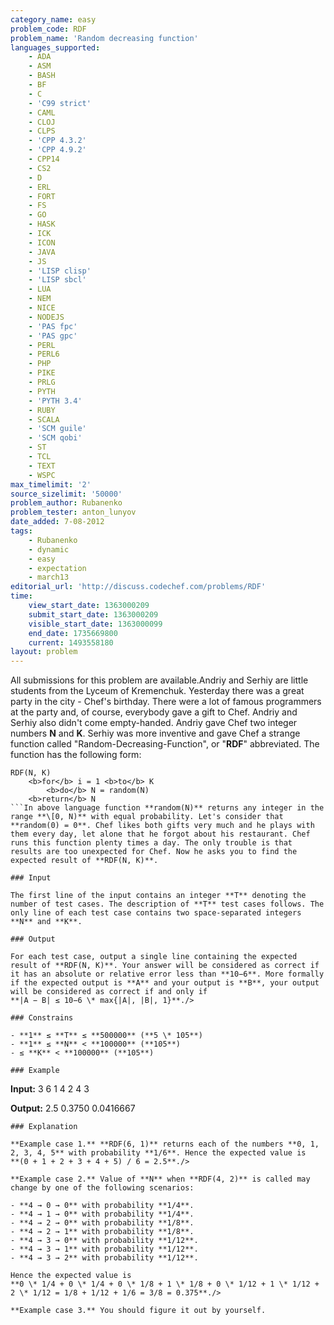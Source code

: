 ```yaml
---
category_name: easy
problem_code: RDF
problem_name: 'Random decreasing function'
languages_supported:
    - ADA
    - ASM
    - BASH
    - BF
    - C
    - 'C99 strict'
    - CAML
    - CLOJ
    - CLPS
    - 'CPP 4.3.2'
    - 'CPP 4.9.2'
    - CPP14
    - CS2
    - D
    - ERL
    - FORT
    - FS
    - GO
    - HASK
    - ICK
    - ICON
    - JAVA
    - JS
    - 'LISP clisp'
    - 'LISP sbcl'
    - LUA
    - NEM
    - NICE
    - NODEJS
    - 'PAS fpc'
    - 'PAS gpc'
    - PERL
    - PERL6
    - PHP
    - PIKE
    - PRLG
    - PYTH
    - 'PYTH 3.4'
    - RUBY
    - SCALA
    - 'SCM guile'
    - 'SCM qobi'
    - ST
    - TCL
    - TEXT
    - WSPC
max_timelimit: '2'
source_sizelimit: '50000'
problem_author: Rubanenko
problem_tester: anton_lunyov
date_added: 7-08-2012
tags:
    - Rubanenko
    - dynamic
    - easy
    - expectation
    - march13
editorial_url: 'http://discuss.codechef.com/problems/RDF'
time:
    view_start_date: 1363000209
    submit_start_date: 1363000209
    visible_start_date: 1363000099
    end_date: 1735669800
    current: 1493558180
layout: problem
---
```

All submissions for this problem are available.Andriy and Serhiy are little students from the Lyceum of Kremenchuk. Yesterday there was a great party in the city - Chef's birthday. There were a lot of famous programmers at the party and, of course, everybody gave a gift to Chef. Andriy and Serhiy also didn't come empty-handed. Andriy gave Chef two integer numbers **N** and **K**. Serhiy was more inventive and gave Chef a strange function called "Random-Decreasing-Function", or "**RDF**" abbreviated. The function has the following form:

```
RDF(N, K)
    <b>for</b> i = 1 <b>to</b> K
        <b>do</b> N = random(N)
    <b>return</b> N
```In above language function **random(N)** returns any integer in the range **\[0, N)** with equal probability. Let's consider that **random(0) = 0**. Chef likes both gifts very much and he plays with them every day, let alone that he forgot about his restaurant. Chef runs this function plenty times a day. The only trouble is that results are too unexpected for Chef. Now he asks you to find the expected result of **RDF(N, K)**.

### Input

The first line of the input contains an integer **T** denoting the number of test cases. The description of **T** test cases follows. The only line of each test case contains two space-separated integers **N** and **K**.

### Output

For each test case, output a single line containing the expected result of **RDF(N, K)**. Your answer will be considered as correct if it has an absolute or relative error less than **10−6**. More formally if the expected output is **A** and your output is **B**, your output will be considered as correct if and only if
**|A − B| ≤ 10−6 \* max{|A|, |B|, 1}**./>

### Constrains

- **1** ≤ **T** ≤ **500000** (**5 \* 105**)
- **1** ≤ **N** < **100000** (**105**)
- ≤ **K** < **100000** (**105**)

### Example

```

<b>Input:</b>
3
6 1
4 2
4 3

<b>Output:</b>
2.5
0.3750
0.0416667

```
### Explanation

**Example case 1.** **RDF(6, 1)** returns each of the numbers **0, 1, 2, 3, 4, 5** with probability **1/6**. Hence the expected value is
**(0 + 1 + 2 + 3 + 4 + 5) / 6 = 2.5**./>

**Example case 2.** Value of **N** when **RDF(4, 2)** is called may change by one of the following scenarios:

- **4 → 0 → 0** with probability **1/4**.
- **4 → 1 → 0** with probability **1/4**.
- **4 → 2 → 0** with probability **1/8**.
- **4 → 2 → 1** with probability **1/8**.
- **4 → 3 → 0** with probability **1/12**.
- **4 → 3 → 1** with probability **1/12**.
- **4 → 3 → 2** with probability **1/12**.

Hence the expected value is
**0 \* 1/4 + 0 \* 1/4 + 0 \* 1/8 + 1 \* 1/8 + 0 \* 1/12 + 1 \* 1/12 + 2 \* 1/12 = 1/8 + 1/12 + 1/6 = 3/8 = 0.375**./>

**Example case 3.** You should figure it out by yourself.